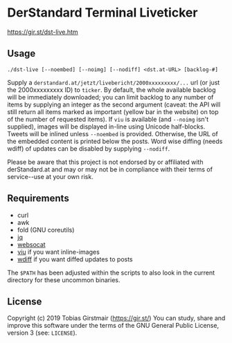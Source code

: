 # DerStandard Terminal Liveticker

https://gir.st/dst-live.htm

## Usage

    ./dst-live [--noembed] [--noimg] [--nodiff] <dst.at-URL> [backlog-#]

Supply a `derstandard.at/jetzt/livebericht/2000xxxxxxxxx/...` url (or just the
2000xxxxxxxxx ID) to `ticker`. By default, the whole available backlog will be
immediately downloaded; you can limit backlog to any number of items by
supplying an integer as the second argument (caveat: the API will still return
all items marked as important (yellow bar in the website) on top of the number
of requested items).
If `viu` is available (and `--noimg` isn't supplied), images will be displayed
in-line using Unicode half-blocks. Tweets will be inlined unless `--noembed` is
provided. Otherwise, the URL of the embedded content is printed below the posts.
Word wise diffing (needs wdiff) of updates can be disabled by supplying
`--nodiff`.

Please be aware that this project is not endorsed by or affiliated with
derStandard.at and may or may not be in compliance with their terms of
service--use at your own risk.

## Requirements

 * curl
 * awk
 * fold (GNU coreutils)
 * [jq]
 * [websocat]
 * [viu] if you want inline-images
 * [wdiff] if you want diffed updates to posts

[jq]: https://github.com/stedolan/jq
[websocat]: https://github.com/vi/websocat
[viu]: https://github.com/atanunq/viu
[wdiff]: https://www.gnu.org/software/wdiff/

The `$PATH` has been adjusted within the scripts to also look in the current
directory for these uncommon binaries.

## License

Copyright (c) 2019 Tobias Girstmair (https://gir.st/)
You can study, share and improve this software under the terms of the GNU
General Public License, version 3 (see: `LICENSE`).

